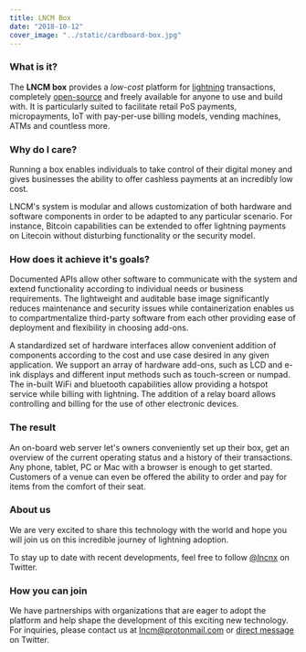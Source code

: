 ```yaml
---
title: LNCM Box
date: "2018-10-12"
cover_image: "../static/cardboard-box.jpg"
---
```


### What is it?
The **LNCM box** provides a _low-cost_ platform for [lightning](https://en.bitcoin.it/wiki/Lightning_Network) transactions, completely [open-source](https://en.wikipedia.org/wiki/Open-source_software) and freely available for anyone to use and build with. It is particularly suited to facilitate retail PoS payments, micropayments, IoT with pay-per-use billing models, vending machines, ATMs and countless more.

### Why do I care?
Running a box enables individuals to take control of their digital money and gives businesses the ability to offer cashless payments at an incredibly low cost.

LNCM's system is modular and allows customization of both hardware and software components in order to be adapted to any particular scenario. For instance, Bitcoin capabilities can be extended to offer lightning payments on Litecoin without disturbing functionality or the security model.

### How does it achieve it's goals?
Documented APIs allow other software to communicate with the system and extend functionality according to individual needs or business requirements. The lightweight and auditable base image significantly reduces maintenance and security issues while containerization enables us to compartmentalize third-party software from each other providing ease of deployment and flexibility in choosing add-ons.

A standardized set of hardware interfaces allow convenient addition of components according to the cost and use case desired in any given application. We support an array of hardware add-ons, such as LCD and e-ink displays and different input methods such as touch-screen or numpad. The in-built WiFi and bluetooth capabilities allow providing a hotspot service while billing with lightning. The addition of a relay board allows controlling and billing for the use of other electronic devices.

### The result
An on-board web server let's owners conveniently set up their box, get an overview of the current operating status and a history of their transactions. Any phone, tablet, PC or Mac with a browser is enough to get started. Customers of a venue can even be offered the ability to order and pay for items from the comfort of their seat.

### About us
We are very excited to share this technology with the world and hope you will join us on this incredible journey of lightning adoption.

To stay up to date with recent developments, feel free to follow [@lncnx](https://twitter.com/lncnx) on Twitter.

### How you can join
We have partnerships with organizations that are eager to adopt the platform and help shape the development of this exciting new technology. For inquiries, please contact us at [lncm@protonmail.com](mailto:lncm@protonmail.com) or [direct message](https://twitter.com/messages/compose?recipient_id=1030362335485906944) on Twitter.